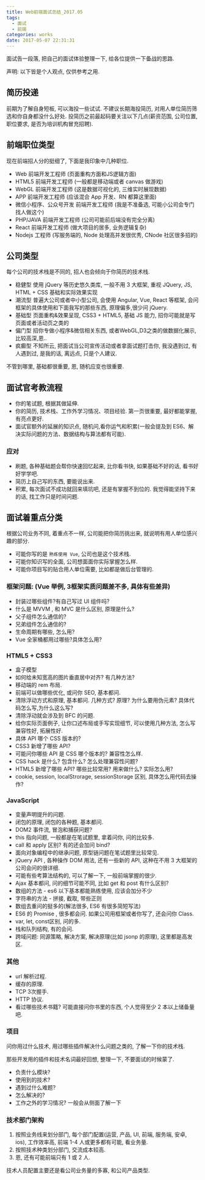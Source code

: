 ```yaml
---
title: Web前端面试总结_2017.05
tags:
  - 面试
  - 前端
categories: works
date: 2017-05-07 22:31:31
---
```


面试告一段落, 把自己的面试体验整理一下, 给各位提供一下备战的思路.

声明: 以下皆是个人观点, 仅供参考之用.

## 简历投递

前期为了解自身短板, 可以海投一些试试. 不建议长期海投简历, 
对用人单位简历筛选和你自身都没什么好处. 
投简历之前最起码要关注以下几点(薪资范围, 公司位置, 职位要求, 是否为培训机构冒充招聘).

## 前端职位类型

现在前端招人分的挺细了, 下面是我印象中几种职位.

- Web 前端开发工程师 (页面重构方面和JS逻辑方面)
- HTML5 前端开发工程师 (一般都是移动端或者 canvas 做游戏)
- WebGL 前端开发工程师 (这是数据可视化的, 三维实时展现数据)
- APP 前端开发工程师 (应该混合 App 开发、RN 都算这里面)
- 微信小程序、公众号开发 前端开发工程师 (我是不准备选, 可能小公司会专门找人做这个)
- PHP/JAVA 前端开发工程师 (公司可能前后端没有完全分离)
- React 前端开发工程师 (做大项目的居多, 业务逻辑复杂)
- Nodejs 工程师 (写服务端的, Node 处理高并发很优秀, CNode 社区很多招的)


## 公司类型

每个公司的技术栈是不同的, 招人也会倾向于你简历的技术栈.

- 稳健型 使用 jQuery 等历史悠久类库, 一般不用 3 大框架, 重视 JQuery, JS, HTML + CSS 基础和实际效果实现
- 潮流型 普遍大公司或者中小型公司, 会使用 Angular, Vue, React 等框架, 会问框架的具体使用和下面我写的那些东西, 原理偏多,很少问 jQuery.
- 基础型 页面重构&效果呈现, CSS3 + HTML5, 基础 JS 能力, 招你可能就是写页面或者活动页之类的
- 偏门型 招你专做小程序&微信相关东西, 或者WebGL,D3之类的做数据化展示,比较高深,恩..
- 疯癫型 不知所云, 把面试当公司宣传活动或者拿面试题打击你, 我没遇到过, 有人遇到过, 是我的话, 离远点, 只是个人建议.

不管到哪里, 基础都很重要, 恩, 随机应变也很重要.

## 面试官考教流程

- 你的笔试题, 根据其做延伸.
- 你的简历, 技术栈、工作外学习情况、项目经验. 第一页很重要, 最好都能掌握, 有亮点更好.
- 面试官额外的延展的知识点, 随机问,看你运气和积累(一般会提及到 ES6、解决实际问题的方法、数据结构与算法都有可能).

### 应对

- 刷题, 各种基础题会帮你快速回忆起来, 比你看书快, 如果基础不好的话, 看书好好学学吧.
- 简历上自己写的东西, 要能说出来.
- 积累, 每次面试不成功就回来填坑吧, 还是有掌握不到位的. 我觉得能坚持下来的话, 找工作只是时间问题.

## 面试着重点分类

根据公司业务不同, 着重点不一样, 公司能把你简历挑出来, 就说明有用人单位感兴趣的部分.

- 可能你写的是 `熟练使用 Vue`, 公司也是这个技术栈.
- 可能你知识写的全面, 公司想面面你实际掌握怎么样.
- 可能你项目写的贴合用人单位需要, 比如都是做后台管理的.

### 框架问题: (Vue 举例, 3框架实质问题差不多, 具体有些差异)

- 封装过哪些组件?有自己写过 UI 组件吗?
- 什么是 MVVM , 和 MVC 是什么区别, 原理是什么?
- 父子组件怎么通信的?
- 兄弟组件怎么通信的?
- 生命周期有哪些, 怎么用?
- Vue 全家桶都用过哪些?具体怎么用?

### HTML5 + CSS3

- 盒子模型
- 如何给未知宽高的图片垂直居中对齐? 有几种方法?
- 移动端的 rem 布局.
- 前端可以做哪些优化, 或问你 SEO, 基本都问.
- 清除浮动方式和原理, 基本都问. 几种方式? 原理? 为什么要用伪元素? 具体代码怎么写,为什么这么写?
- 清除浮动就会涉及到 BFC 的问题.
- 给你实际页面例子, 让你口述布局或手写实现细节, 可以使用几种方法, 怎么写兼容性好, 拓展性好.
- 具体 API 哪个 CSS 版本的?
- CSS3 新增了哪些 API?
- 可能问你哪些 API 是 CSS 哪个版本的? 兼容性怎么样.
- CSS hack 是什么? 包含什么? 怎么处理兼容性问题?
- HTML5 新增了哪些 API? 哪些比较常用? 用来做什么? 实际怎么用?
- cookie, session, localStrorage, sessionStorage 区别, 具体怎么用代码去操作? 

### JavaScript 

- 变量声明提升的问题.
- 闭包的原理, 闭包的各种题, 基本都问.
- DOM2 事件流, 冒泡和捕获问题?
- this 指向问题, 一般都是在笔试题里, 拿着问你, 问的比较多.
- call 和 apply 区别? 有的还会加问 bind?
- 面向对象编程中的继承问题, 原型链问题在笔试题里比较常见.
- jQuery API , 各种操作 DOM 用法, 还有一些新的 API, 这种在不用 3 大框架的公司会问的很详细.
- 可能有些考算法结构的, 可以了解一下, 一般前端掌握的很少.
- Ajax 基本都问, 问的细节可能不同, 比如 get 和 post 有什么区别?
- 数组的方法 - es6 以下基本都能熟练使用, 应该会加分不少
- 字符串的方法 - 拼接, 截取, 带些正则
- 数组去重问的挺多的(解法很多, ES6 有很多简短写法)
- ES6 的 Promise , 很多都会问. 如果公司用框架或者你写了, 还会问你 Class.
- var, let, const区别, 问的多.
- 栈和队列结构, 有的会问.
- 跨域问题: 同源策略, 解决方案, 解决原理(比如 jsonp 的原理), 这里都是高发区.

### 其他

- url 解析过程.
- 缓存的原理.
- TCP 3次握手.
- HTTP 协议.
- 看过哪些技术书籍? 可能直接问你书里的东西, 个人觉得至少 2 本以上储备量吧.


### 项目

问你用过什么技术, 用过哪些插件解决什么问题之类的, 了解一下你的技术栈.

那些开发用的插件和技术名词最好回想, 整理一下, 不要面试的时候蒙了.

- 负责什么模块?
- 使用到的技术?
- 遇到过什么难题?
- 怎么解决的?
- 工作之外的学习情况? 一般会从侧面了解一下

### 技术部门架构

1. 按照业务线来划分部门, 每个部门配置(运营, 产品, UI, 前端, 服务端, 安卓, ios), 工作效率高, 前端 1-4 人或更多都有可能, 看业务量.
2. 按照技术种类划分部门, 交流成本较高.
3. 恩, 还有可能前端只有 1 或 2 人.

技术人员配置主要还是看公司业务量的多寡, 和公司产品类型.
